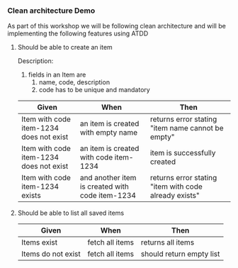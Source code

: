 ### Clean architecture Demo

As part of this workshop we will be following clean architecture and will be implementing the following features using ATDD

1. Should be able to create an item

   Description:
    1. fields in an Item are
        1. name, code, description
        2. code has to be unique and mandatory

   | Given  | When                                            | Then |
   |-------------------------------------------------| ------------- | -------- |
   | Item with code item-1234 does not exist  | an item is created with empty name              | returns error stating "item name cannot be empty" |
   | Item with code item-1234 does not exist  | an item is created with code item-1234          | item is successfully created |
   | Item with code item-1234 exists  | and another item is created with code item-1234 | returns error stating "item with code already exists"  |

2. Should be able to list all saved items

   | Given  | When | Then |
   | ------------- | ------------- | -------- |
   | Items exist  | fetch all items  | returns all items |
   | Items do not exist  | fetch all items  | should return empty list |
